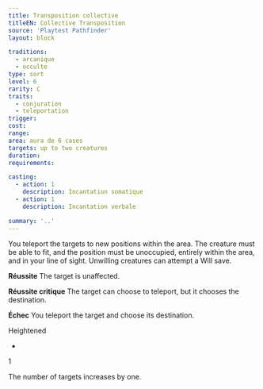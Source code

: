 ```yaml
---
title: Transposition collective
titleEN: Collective Transposition
source: 'Playtest Pathfinder'
layout: block

traditions:
  - arcanique
  - occulte
type: sort
level: 6
rarity: C
traits:
  - conjuration
  - teleportation
trigger: 
cost: 
range: 
area: aura de 6 cases
targets: up to two creatures
duration: 
requirements: 

casting:
  - action: 1
    description: Incantation somatique
  - action: 1
    description: Incantation verbale

summary: '..'
---
```

You teleport the targets to new positions within the area. The creature must be able to fit, and the position must be unoccupied, entirely within the area, and in your line of sight. Unwilling creatures can attempt a Will save.

**Réussite** The target is unaffected.

**Réussite critique** The target can choose to teleport, but it chooses the destination.

**Échec** You teleport the target and choose its destination.

Heightened

-

1

The number of targets increases by one.
